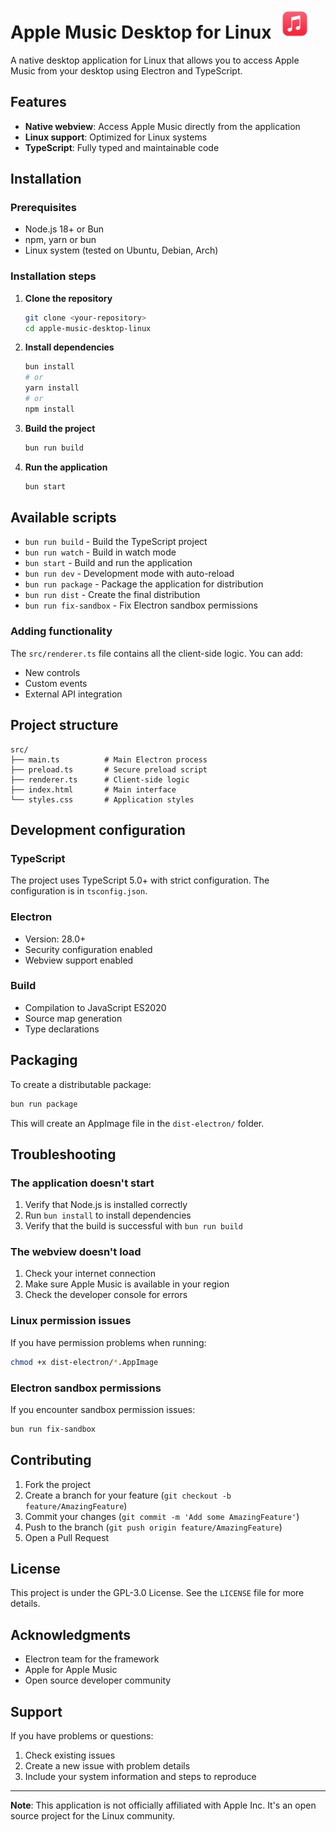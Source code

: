 # Apple Music Desktop for Linux &nbsp;<img src="./src/extra/Logo.png" width="48">

A native desktop application for Linux that allows you to access Apple Music from your desktop using Electron and TypeScript.

## Features

- **Native webview**: Access Apple Music directly from the application
- **Linux support**: Optimized for Linux systems
- **TypeScript**: Fully typed and maintainable code

## Installation

### Prerequisites

- Node.js 18+ or Bun
- npm, yarn or bun
- Linux system (tested on Ubuntu, Debian, Arch)

### Installation steps

1. **Clone the repository**
   ```bash
   git clone <your-repository>
   cd apple-music-desktop-linux
   ```

2. **Install dependencies**
   ```bash
   bun install
   # or
   yarn install
   # or
   npm install
   ```

3. **Build the project**
   ```bash
   bun run build
   ```

4. **Run the application**
   ```bash
   bun start
   ```

## Available scripts

- `bun run build` - Build the TypeScript project
- `bun run watch` - Build in watch mode
- `bun start` - Build and run the application
- `bun run dev` - Development mode with auto-reload
- `bun run package` - Package the application for distribution
- `bun run dist` - Create the final distribution
- `bun run fix-sandbox` - Fix Electron sandbox permissions

### Adding functionality

The `src/renderer.ts` file contains all the client-side logic. You can add:

- New controls
- Custom events
- External API integration

## Project structure

```
src/
├── main.ts          # Main Electron process
├── preload.ts       # Secure preload script
├── renderer.ts      # Client-side logic
├── index.html       # Main interface
└── styles.css       # Application styles
```

## Development configuration

### TypeScript

The project uses TypeScript 5.0+ with strict configuration. The configuration is in `tsconfig.json`.

### Electron

- Version: 28.0+
- Security configuration enabled
- Webview support enabled

### Build

- Compilation to JavaScript ES2020
- Source map generation
- Type declarations

## Packaging

To create a distributable package:

```bash
bun run package
```

This will create an AppImage file in the `dist-electron/` folder.

## Troubleshooting

### The application doesn't start

1. Verify that Node.js is installed correctly
2. Run `bun install` to install dependencies
3. Verify that the build is successful with `bun run build`

### The webview doesn't load

1. Check your internet connection
2. Make sure Apple Music is available in your region
3. Check the developer console for errors

### Linux permission issues

If you have permission problems when running:

```bash
chmod +x dist-electron/*.AppImage
```

### Electron sandbox permissions

If you encounter sandbox permission issues:

```bash
bun run fix-sandbox
```

## Contributing

1. Fork the project
2. Create a branch for your feature (`git checkout -b feature/AmazingFeature`)
3. Commit your changes (`git commit -m 'Add some AmazingFeature'`)
4. Push to the branch (`git push origin feature/AmazingFeature`)
5. Open a Pull Request

## License

This project is under the GPL-3.0 License. See the `LICENSE` file for more details.

## Acknowledgments

- Electron team for the framework
- Apple for Apple Music
- Open source developer community

## Support

If you have problems or questions:

1. Check existing issues
2. Create a new issue with problem details
3. Include your system information and steps to reproduce

---

**Note**: This application is not officially affiliated with Apple Inc. It's an open source project for the Linux community.
